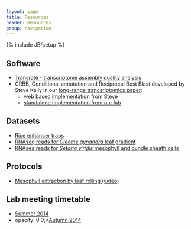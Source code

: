 ```yaml
---
layout: page
title: Resources
header: Resources
group: navigation
---
```

{% include JB/setup %}

## Software

- [Transrate - transcriptome assembly quality analysis](/transrate)
- CRBB, Conditional annotation and Reciprocal Best Blast developed by Steve Kelly in our [long-range trancsriptomics paper](http://www.plosgenetics.org/article/info%3Adoi%2F10.1371%2Fjournal.pgen.1004365):
  - [web based implementation from Steve](www.bioinformatics.plants.ox.ac.uk/annot​ate/index.html)
  - [standalone implementation from our lab](http://www.github.com/cboursnell/crb-blast)

## Datasets

- [Rice enhancer traps](http://www.plantsci.cam.ac.uk/research/julianhibberd/rice)
- [RNAseq reads for <i>Cleome gynandra</i> leaf gradient](http://www.ncbi.nlm.nih.gov/geo/query/acc.cgi?acc=GSE30605)
- [RNAsea reads for <i>Setaria viridis</i> mesophyll and bundle sheath cells](http://www.ebi.ac.uk/ena/data/view/PRJEB5074)

## Protocols

- [Mesophyll extraction by leaf rolling (video)](http://jxb.oxfordjournals.org/content/suppl/2012/09/24/ers286.DC1/jexbot084491_file001.mov)

## Lab meeting timetable

- [Summer 2014](/assets/Lab%20meetings%20Summer%202014.pdf)
- opacity: 0.0;<[Autumn 2014](/assets/Lab%20meetings%20Autumn%202014.pdf)
